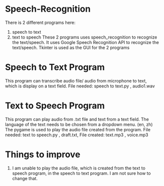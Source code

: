 # Speech-Recognition
There is 2 different programs here:
1. speech to text
2. text to speech 
These 2 programs uses speech_recognition to recognize the text/speech.
It uses Google Speech Recognition API to recognize the text/speech.
Tkinter is used as the GUI for the 2 programs

# Speech to Text Program
This program can transcribe audio file/ audio from microphone to text, which is display on a text field.
File needed: speech to text.py , audio1.wav

# Text to Speech Program
This program can play audio from .txt file and text from a text field.
The language of the text needs to be chosen from a dropdown menu. (en, zh)
The pygame is used to play the audio file created from the program.
File needed: text to speech.py , draft.txt, 
File created: text.mp3 , voice.mp3

# Things to improve
1. I am unable to play the audio file, which is created from the text to speech program, in the speech to text program. I am not sure how to change that.
